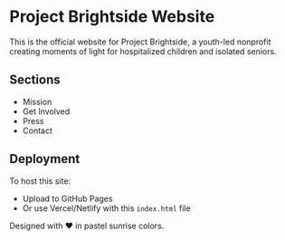 # Project Brightside Website

This is the official website for Project Brightside, a youth-led nonprofit creating moments of light for hospitalized children and isolated seniors.

## Sections
- Mission
- Get Involved
- Press
- Contact

## Deployment
To host this site:
- Upload to GitHub Pages
- Or use Vercel/Netlify with this `index.html` file

Designed with ❤️ in pastel sunrise colors.
